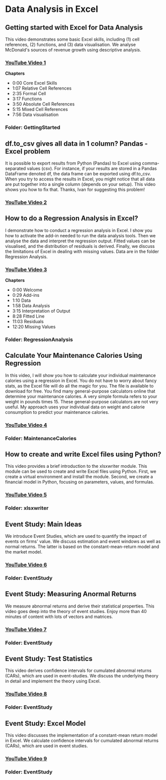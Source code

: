 # Data Analysis in Excel

## Getting started with Excel for Data Analysis
This video demonstrates some basic Excel skills, including (1) cell references, (2) functions, and (3) data visualisation. We analyse McDonald's sources of revenue growth using descriptive analysis.
### [YouTube Video 1](https://youtu.be/l3uSbyOu9mg)

**Chapters**
- 0:00 Core Excel Skills
- 1:07 Relative Cell References
- 2:35 Formal Cell
- 3:17 Functions
- 3:50 Absolute Cell References
- 5:15 Mixed Cell References
- 7:56 Data visualisation

### Folder: GettingStarted

## df.to_csv gives all data in 1 column? Pandas - Excel problem
It is possible to export results from Python (Pandas) to Excel using comma-separated values (csv). For instance, if your results are stored in a Pandas DataFrame denoted df, the data frame can be exported using df.to_csv. When you try to access the results in Excel, you might notice that all data are put together into a single column (depends on your setup). This video shows you how to fix that. Thanks, Ivan for suggesting this problem! 
### [YouTube Video 2](https://youtu.be/TENfyla9uK8)

## How to do a Regression Analysis in Excel?
I demonstrate how to conduct a regression analysis in Excel. I show you how to activate the add-in needed to run the data analysis tools. Then we analyse the data and interpret the regression output. Fitted values can be visualised, and the distribution of residuals is derived. Finally, we discuss the limitations of Excel in dealing with missing values. Data are in the folder Regression Analysis.
### [YouTube Video 3](https://youtu.be/NGilnpMYX_g)

**Chapters**
- 0:00 Welcome
- 0:29 Add-ins
- 1:10 Data
- 1:58 Data Analysis
- 3:15 Interpretation of Output
- 8:28 Fitted Line
- 11:03 Residuals
- 12:20 Missing Values

### Folder: RegressionAnalysis

## Calculate Your Maintenance Calories Using Regression
In this video, I will show you how to calculate your individual maintenance calories using a regression in Excel. You do not have to worry about fancy stats, as the Excel file will do all the magic for you. The file is available to download for free. You find many general-purpose calculators online that determine your maintenance calories. A very simple formula refers to your weight in pounds times 15. These general-purpose calculators are not very useful. My approach uses your individual data on weight and calorie consumption to predict your maintenance calories.
### [YouTube Video 4](https://youtu.be/o6eKG-IbCoc)
### Folder: MaintenanceCalories

## How to create and write Excel files using Python?
This video provides a brief introduction to the xlsxwriter module. This module can be used to create and write Excel files using Python. First, we create a virtual environment and install the module. Second, we create a financial model in Python, focusing on parameters, values, and formulas.

### [YouTube Video 5](https://youtu.be/7Xbng03uKMo)
### Folder: xlsxwriter

## Event Study: Main Ideas
We introduce Event Studies, which are used to quantify the impact of events on firms' value. We discuss estimation and event windows as well as normal returns. The latter is based on the constant-mean-return model and the market model. 

### [YouTube Video 6](https://youtu.be/ZJRaON2kHJ4)
### Folder: EventStudy

## Event Study: Measuring Anormal Returns
We measure abnormal returns and derive their statistical properties. This video goes deep into the theory of event studies. Enjoy more than 40 minutes of content with lots of vectors and matrices.

### [YouTube Video 7](https://youtu.be/IQ8O_YrD8R4)
### Folder: EventStudy

## Event Study: Test Statistics
This video derives confidence intervals for cumulated abnormal returns (CARs), which are used in event-studies. We discuss the underlying theory in detail and implement the theory using Excel.

### [YouTube Video 8](https://youtu.be/fySSRdyptIw)
### Folder: EventStudy

## Event Study: Excel Model
This video discusses the implementation of a constant-mean return model in Excel. We calculate confidence intervals for cumulated abnormal returns (CARs), which are used in event studies. 

### [YouTube Video 9](https://youtu.be/g0dakfG0-hs)
### Folder: EventStudy







